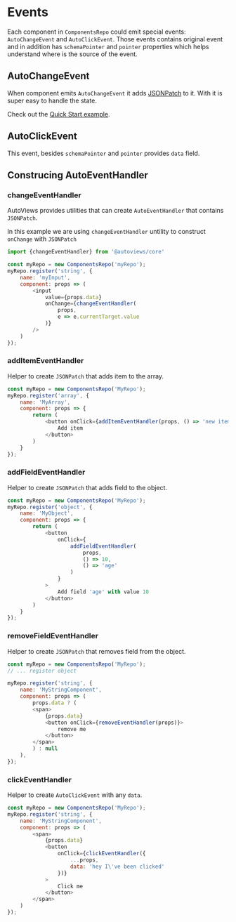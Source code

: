 # Events

Each component in `ComponentsRepo` could emit special events: `AutoChangeEvent` and `AutoClickEvent`. Those events contains original event and in addition has `schemaPointer` and `pointer` properties which helps understand where is the source of the event.

## AutoChangeEvent

When component emits `AutoChangeEvent` it adds [JSONPatch](https://tools.ietf.org/html/rfc6902) to it. With it is super easy to handle the state.

Check out the [Quick Start example](quickstart.md#get-everything-together).

## AutoClickEvent

This event, besides `schemaPointer` and `pointer` provides `data` field.

## Construcing AutoEventHandler

### changeEventHandler

AutoViews provides utilities that can create `AutoEventHandler` that contains `JSONPatch`.

In this example we are using `changeEventHandler` untility to construct `onChange` with `JSONPatch`

```js
import {changeEventHandler} from '@autoviews/core'

const myRepo = new ComponentsRepo('myRepo');
myRepo.register('string', {
    name: 'myInput',
    component: props => (
        <input
            value={props.data}
            onChange={changeEventHandler(
                props,
                e => e.currentTarget.value
            )}
        />
    )
});
```


### addItemEventHandler

Helper to create `JSONPatch` that adds item to the array.

```js
const myRepo = new ComponentsRepo('MyRepo');
myRepo.register('array', {
    name: 'MyArray',
    component: props => {
        return (
            <button onClick={addItemEventHandler(props, () => 'new item')}>
                Add item
            </button>
        )
    }
});
```

### addFieldEventHandler

Helper to create `JSONPatch` that adds field to the object.

```js
const myRepo = new ComponentsRepo('MyRepo');
myRepo.register('object', {
    name: 'MyObject',
    component: props => {
        return (
            <button
                onClick={
                    addFieldEventHandler(
                        props,
                        () => 10,
                        () => 'age'
                    )
                }
            >
                Add field 'age' with value 10
            </button>
        )
    }
});
```
### removeFieldEventHandler

Helper to create `JSONPatch` that removes field from the object.

```js
const myRepo = new ComponentsRepo('MyRepo');
// ... register object

myRepo.register('string', {
    name: 'MyStringComponent',
    component: props => (
        props.data ? (
        <span>
            {props.data}
            <button onClick={removeEventHandler(props)}>
                remove me
            </button>
        </span>
        ) : null
    ),
});
```

### clickEventHandler

Helper to create `AutoClickEvent` with any `data`.

```js
const myRepo = new ComponentsRepo('MyRepo');
myRepo.register('string', {
    name: 'MyStringComponent',
    component: props => (
        <span>
            {props.data}
            <button
                onClick={clickEventHandler({
                    ...props,
                    data: 'hey I\'ve been clicked'
                })}
            >
                Click me
            </button>
        </span>
    )
});
```
